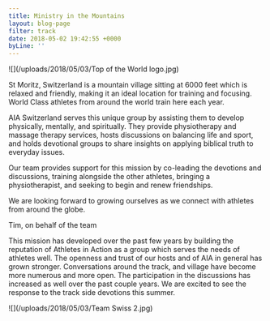 ```yaml
---
title: Ministry in the Mountains
layout: blog-page
filter: track
date: 2018-05-02 19:42:55 +0000
byLine: ''
---
```

![](/uploads/2018/05/03/Top of the World logo.jpg)

St Moritz, Switzerland is a mountain village sitting at 6000 feet which is relaxed and friendly, making it an ideal location for training and focusing. World Class athletes from around the world train here each year.

AIA Switzerland serves this unique group by assisting them to develop physically, mentally, and spiritually. They provide physiotherapy and massage therapy services, hosts discussions on balancing life and sport, and holds devotional groups to share insights on applying biblical truth to everyday issues.

Our team provides support for this mission by co-leading the devotions and discussions, training alongside the other athletes, bringing a physiotherapist, and seeking to begin and renew friendships.

We are looking forward to growing ourselves as we connect with athletes from around the globe.

Tim, on behalf of the team

This mission has developed over the past few years by building the reputation of Athletes in Action as a group which serves the needs of athletes well. The openness and trust of our hosts and of AIA in general has grown stronger. Conversations around the track, and village have become more numerous and more open. The participation in the discussions has increased as well over the past couple years. We are excited to see the response to the track side devotions this summer.

![](/uploads/2018/05/03/Team Swiss 2.jpg)